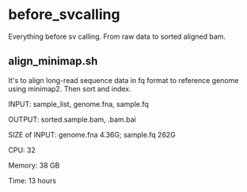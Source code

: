 # before_svcalling
 Everything before sv calling. From raw data to sorted aligned bam. 

## align_minimap.sh
It's to align long-read sequence data in fq format to reference genome using minimap2. Then sort and index.

INPUT: sample_list, genome.fna, sample.fq

OUTPUT: sorted.sample.bam, .bam.bai

SIZE of INPUT: genome.fna 4.36G; sample.fq 262G
 
CPU: 32

Memory: 38 GB

Time: 13 hours

